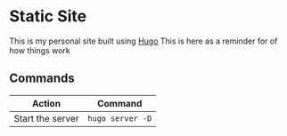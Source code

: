 # Static Site

This is my personal site built using [Hugo](https://gohugo.io/)
This is here as a reminder for of how things work

## Commands

| Action           | Command          |
|------------------|------------------|
| Start the server | `hugo server -D` |
